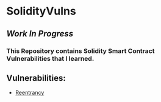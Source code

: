 # SolidityVulns

## _Work In Progress_

### This Repository contains Solidity Smart Contract Vulnerabilities that I learned.

## Vulnerabilities:

- [Reentrancy](Reentrancy)
